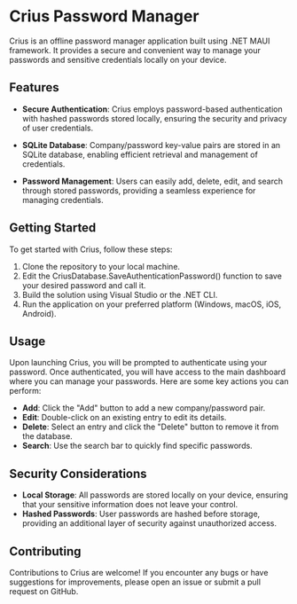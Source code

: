 # Crius Password Manager

Crius is an offline password manager application built using .NET MAUI framework. It provides a secure and convenient way to manage your passwords and sensitive credentials locally on your device.

## Features

- **Secure Authentication**: Crius employs password-based authentication with hashed passwords stored locally, ensuring the security and privacy of user credentials.
  
- **SQLite Database**: Company/password key-value pairs are stored in an SQLite database, enabling efficient retrieval and management of credentials.

- **Password Management**: Users can easily add, delete, edit, and search through stored passwords, providing a seamless experience for managing credentials.

## Getting Started

To get started with Crius, follow these steps:

1. Clone the repository to your local machine.
2. Edit the CriusDatabase.SaveAuthenticationPassword() function to save your desired password and call it.
3. Build the solution using Visual Studio or the .NET CLI.
4. Run the application on your preferred platform (Windows, macOS, iOS, Android).

## Usage

Upon launching Crius, you will be prompted to authenticate using your password. Once authenticated, you will have access to the main dashboard where you can manage your passwords. Here are some key actions you can perform:

- **Add**: Click the "Add" button to add a new company/password pair.
- **Edit**: Double-click on an existing entry to edit its details.
- **Delete**: Select an entry and click the "Delete" button to remove it from the database.
- **Search**: Use the search bar to quickly find specific passwords.

## Security Considerations

- **Local Storage**: All passwords are stored locally on your device, ensuring that your sensitive information does not leave your control.
- **Hashed Passwords**: User passwords are hashed before storage, providing an additional layer of security against unauthorized access.

## Contributing

Contributions to Crius are welcome! If you encounter any bugs or have suggestions for improvements, please open an issue or submit a pull request on GitHub.

